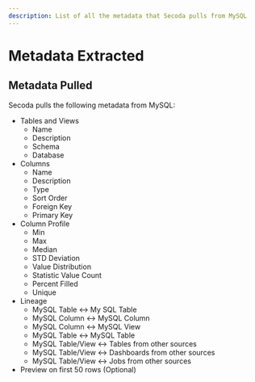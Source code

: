 ```yaml
---
description: List of all the metadata that Secoda pulls from MySQL
---
```


# Metadata Extracted

## Metadata Pulled

Secoda pulls the following metadata from MySQL:

* Tables and Views
  * Name
  * Description
  * Schema
  * Database
* Columns
  * Name
  * Description
  * Type
  * Sort Order
  * Foreign Key
  * Primary Key
* Column Profile
  * Min
  * Max
  * Median
  * STD Deviation
  * Value Distribution
  * Statistic Value Count
  * Percent Filled&#x20;
  * Unique
* Lineage
  * MySQL Table <-> My SQL Table
  * MySQL Column <-> MySQL Column
  * MySQL Column <-> MySQL View
  * MySQL Table <-> MySQL Table
  * MySQL Table/View <-> Tables from other sources
  * MySQL Table/View <-> Dashboards from other sources
  * MySQL Table/View <-> Jobs from other sources
* Preview on first 50 rows (Optional)
